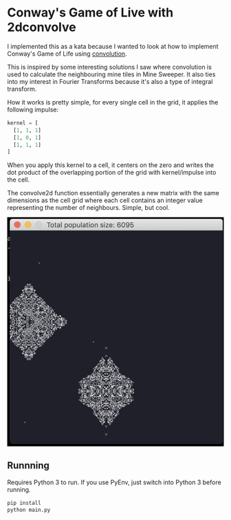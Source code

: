 # Conway's Game of Live with 2dconvolve

I implemented this as a kata because I wanted
to look at how to implement Conway's Game of Life
using [convolution](https://en.wikipedia.org/wiki/Convolution). 

This is inspired by some interesting solutions I saw where convolution is used to calculate the neighbouring mine tiles
in Mine Sweeper. It also ties into my interest in Fourier Transforms because it's also a type of integral transform.

How it works is pretty simple, for every single cell in the grid, it applies the following impulse:

```python
kernel = [
  [1, 1, 1]
  [1, 0, 1]
  [1, 1, 1]
]
```

When you apply this kernel to a cell, it centers on the zero and writes the dot product of the overlapping portion of the grid with kernel/impulse into the cell.

The convolve2d function essentially generates a new matrix with the same dimensions as the cell grid where each cell contains an integer value representing the number of neighbours. Simple, but cool.

![A screenshot of this Conway's Game of Life program running. The window title reads 'Total population size: 6095'. The window content is a grid of cells, live cells are white while dead cells are black and this screenshot shows two symmetrical looking clusters of live cells, one to the east side of the grid and the other on the south side of the grid. The south grid has two 'gliders' coming out the top and one 'glider' coming out the bottom.](preview/game_of_life_demo.png)

## Runnning

Requires Python 3 to run. If you use PyEnv, just switch into Python 3 before running.

```shell
pip install
python main.py
```
